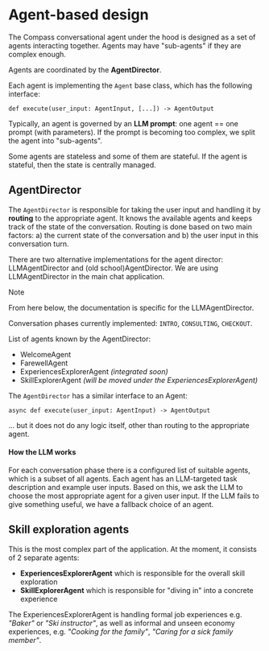 # Agent-based design

The Compass conversational agent under the hood is designed as a set of agents interacting together. Agents may have 
"sub-agents" if they are complex enough. 

Agents are coordinated by the **AgentDirector**.

Each agent is implementing the `Agent` base class, which has the following interface:
```
def execute(user_input: AgentInput, [...]) -> AgentOutput
```

Typically, an agent is governed by an **LLM prompt**: one agent == one prompt (with
parameters). If the prompt is becoming too complex, we split the agent into "sub-agents".


Some agents are stateless and some of them are stateful. If the agent is stateful, then the state is centrally 
managed.

## AgentDirector

The `AgentDirector` is responsible for taking the user input and handling it by **routing** to the appropriate agent.
It knows the available agents and keeps track of the state of the conversation. Routing is done based on two main 
factors: 
a) the current state of the conversation and b) the user input in this conversation turn.

There are two alternative implementations for the agent director: LLMAgentDirector and (old school)AgentDirector.
We are using LLMAgentDirector in the main chat application.

> [!NOTE]
> From here below, the documentation is specific for the LLMAgentDirector.


Conversation phases currently implemented: `INTRO`, `CONSULTING`, `CHECKOUT`.

List of agents known by the AgentDirector:

 * WelcomeAgent
 * FarewellAgent
 * ExperiencesExplorerAgent *(integrated soon)*
 * SkillExplorerAgent *(will be moved under the ExperiencesExplorerAgent)*

The `AgentDirector` has a similar interface to an Agent:

```
async def execute(user_input: AgentInput) -> AgentOutput
```

... but it does not do any logic itself, other than routing to the appropriate agent.

#### How the LLM works
For each conversation phase there is a configured list of suitable agents, which is a subset of all agents.
Each agent has an LLM-targeted task description and example user inputs.
Based on this, we ask the LLM to choose the most appropriate agent for a given user input.
If the LLM fails to give something useful, we have a fallback choice of an agent.

## Skill exploration agents

This is the most complex part of the application. At the moment, it consists of 2 separate agents:
* **ExperiencesExplorerAgent** which is responsible for the overall skill exploration
* **SkillExplorerAgent** which is responsible for "diving in" into a concrete experience

The ExperiencesExplorerAgent is handling formal job experiences e.g. *"Baker"* or *"Ski instructor"*, as well as
informal and unseen economy experiences, e.g. *"Cooking for the family"*, *"Caring for a sick family member"*.
